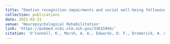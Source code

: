 ```yaml
---
title: "Emotion recognition impairments and social well-being following right-hemisphere stroke"
collection: publications
date: 2021-02-21
venue: 'Neuropsychological Rehabilitation'
link: 'https://pubmed.ncbi.nlm.nih.gov/33615994/'
citation: 'O’Connell, K., Marsh, A. A., Edwards, D. F., Dromerick, A. & Seydell-Greenwald, A. (2021). Emotion recognition impairments and social well-being following right-hemisphere stroke. <i>Neuropsychological Rehabilitation.</i> '
---
```

